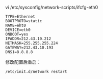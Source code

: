 
vi /etc/sysconfig/network-scripts/ifcfg-eth0

```
TYPE=Ethernet
BOOTPROTO=static
NAME=eht0
DEVICE=eth0
ONBOOT=yes
IPADDR=212.43.10.212
NETMASK=255.255.255.224
GATEWAY=212.43.10.193
DNS1=8.8.8.8

```

修改配置后重启：
```
/etc/init.d/network restart
```
